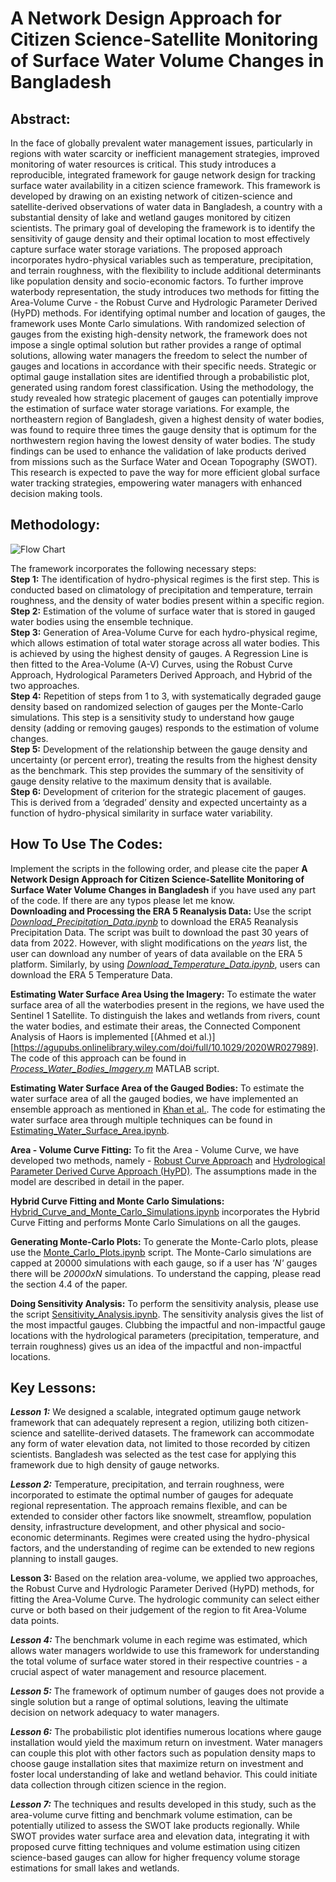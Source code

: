 # A Network Design Approach for Citizen Science-Satellite Monitoring of Surface Water Volume Changes in Bangladesh

## Abstract: 
In the face of globally prevalent water management issues, particularly in regions with water scarcity or inefficient management strategies, improved monitoring of water resources is critical. This study introduces a reproducible, integrated framework for gauge network design for tracking surface water availability in a citizen science framework. This framework is developed by drawing on an existing network of citizen-science and satellite-derived observations of water data in Bangladesh, a country with a substantial density of lake and wetland gauges monitored by citizen scientists. The primary goal of developing the framework is to identify the sensitivity of gauge density and their optimal location to most effectively capture surface water storage variations. The proposed approach incorporates hydro-physical variables such as temperature, precipitation, and terrain roughness, with the flexibility to include additional determinants like population density and socio-economic factors. To further improve waterbody representation, the study introduces two methods for fitting the Area-Volume Curve - the Robust Curve and Hydrologic Parameter Derived (HyPD) methods. For identifying optimal number and location of gauges, the framework uses Monte Carlo simulations. With randomized selection of gauges from the existing high-density network, the framework does not impose a single optimal solution but rather provides a range of optimal solutions, allowing water managers the freedom to select the number of gauges and locations in accordance with their specific needs. Strategic or optimal gauge installation sites are identified through a probabilistic plot, generated using random forest classification. Using the methodology, the study revealed how strategic placement of gauges can potentially improve the estimation of surface water storage variations. For example, the northeastern region of Bangladesh, given a highest density of water bodies, was found to require three times the gauge density that is optimum for the northwestern region having the lowest density of water bodies. The study findings can be used to enhance the validation of lake products derived from missions such as the Surface Water and Ocean Topography (SWOT). This research is expected to pave the way for more efficient global surface water tracking strategies, empowering water managers with enhanced decision making tools.

## Methodology:
![Flow Chart](https://github.com/shahzaib1007/Network-Sampling-of-Gauges/assets/87221496/3639d305-f918-4bd8-a65d-491df176f2ed)

The framework incorporates the following necessary steps:  
**Step 1:** The identification of hydro-physical regimes is the first step. This is conducted based on climatology of precipitation and temperature, terrain roughness, and the density of water bodies present within a specific region.  
**Step 2:** Estimation of the volume of surface water that is stored in gauged water bodies using the ensemble technique.  
**Step 3:** Generation of Area-Volume Curve for each hydro-physical regime, which allows estimation of total water storage across all water bodies. This is achieved by using the highest density of gauges. A Regression Line is then fitted to the Area-Volume (A-V) Curves, using the Robust Curve Approach, Hydrological Parameters Derived Approach, and Hybrid of the two approaches.  
**Step 4:** Repetition of steps from 1 to 3, with systematically degraded gauge density based on randomized selection of gauges per the Monte-Carlo simulations. This step is a sensitivity study to understand how gauge density (adding or removing gauges) responds to the estimation of volume changes.  
**Step 5:** Development of the relationship between the gauge density and uncertainty (or percent error), treating the results from the highest density as the benchmark. This step provides the summary of the sensitivity of gauge density relative to the maximum density that is available.  
**Step 6:** Development of criterion for the strategic placement of gauges. This is derived from a ‘degraded’ density and expected uncertainty as a function of hydro-physical similarity in surface water variability. 

## How To Use The Codes:  
Implement the scripts in the following order, and please cite the paper **A Network Design Approach for Citizen Science-Satellite Monitoring of Surface Water Volume Changes in Bangladesh** if you have used any part of the code. If there are any typos please let me know.  
**Downloading and Processing the ERA 5 Reanalysis Data:** Use the script [_Download_Precipitation_Data.ipynb_](https://github.com/shahzaib1007/Network-Sampling-of-Gauges/blob/main/Download_Precipitation_Data.ipynb) to download the ERA5 Reanalysis Precipitation Data. The script was built to download the past 30 years of data from 2022. However, with slight modifications on the _years_ list, the user can download any number of years of data available on the ERA 5 platform. Similarly, by using [_Download_Temperature_Data.ipynb_](https://github.com/shahzaib1007/Network-Sampling-of-Gauges/blob/main/Download_Temperature_Data.ipynb), users can download the ERA 5 Temperature Data.  

**Estimating Water Surface Area Using the Imagery:** To estimate the water surface area of all the waterbodies present in the regions, we have used the Sentinel 1 Satellite. To distinguish the lakes and wetlands from rivers, count the water bodies, and estimate their areas, the Connected Component Analysis of Haors is implemented [(Ahmed et al.)][https://agupubs.onlinelibrary.wiley.com/doi/full/10.1029/2020WR027989]. The code of this approach can be found in [_Process_Water_Bodies_Imagery.m_](https://github.com/shahzaib1007/Network-Sampling-of-Gauges/blob/main/Process_Water_Bodies_Imagery.m) MATLAB script.    

**Estimating Water Surface Area of the Gauged Bodies:** To estimate the water surface area of all the gauged bodies, we have implemented an ensemble approach as mentioned in [Khan et al.](https://doi.org/10.1109/JSTARS.2023.3250354). The code for estimating the water surface area through multiple techniques can be found in [Estimating_Water_Surface_Area.ipynb](https://github.com/shahzaib1007/Network-Sampling-of-Gauges/blob/main/Estimating_Water_Surface_Area.ipynb).  

**Area - Volume Curve Fitting:** To fit the Area - Volume Curve, we have developed two methods, namely - [Robust Curve Approach](https://github.com/shahzaib1007/Network-Sampling-of-Gauges/blob/main/Robust_AV_Curve.ipynb) and [Hydrological Parameter Derived Curve Approach (HyPD)](https://github.com/shahzaib1007/Network-Sampling-of-Gauges/blob/main/HyPD_Curve_Fitting.ipynb). The assumptions made in the model are described in detail in the paper.  

**Hybrid Curve Fitting and Monte Carlo Simulations:** [Hybrid_Curve_and_Monte_Carlo_Simulations.ipynb](https://github.com/shahzaib1007/Network-Sampling-of-Gauges/blob/main/Hybrid_Curve_and_Monte_Carlo_Simulations.ipynb) incorporates the Hybrid Curve Fitting and performs Monte Carlo Simulations on all the gauges.  

**Generating Monte-Carlo Plots:** To generate the Monte-Carlo plots, please use the [Monte_Carlo_Plots.ipynb](https://github.com/shahzaib1007/Network-Sampling-of-Gauges/blob/main/Monte_Carlo_Plots.ipynb) script. The Monte-Carlo simulations are capped at 20000 simulations with each gauge, so if a user has _'N'_ gauges there will be _20000xN_ simulations. To understand the capping, please read the section 4.4 of the paper.  

**Doing Sensitivity Analysis:** To perform the sensitivity analysis, please use the script [Sensitivity_Analysis.ipynb](https://github.com/shahzaib1007/Network-Sampling-of-Gauges/blob/main/Sensitivity_Analysis.ipynb). The sensitivity analysis gives the list of the most impactful gauges. Clubbing the impactful and non-impactful gauge locations with the hydrological parameters (precipitation, temperature, and terrain roughness) gives us an idea of the impactful and non-impactful locations.  










## Key Lessons:  
_**Lesson 1:**_	We designed a scalable, integrated optimum gauge network framework that can adequately represent a region, utilizing both citizen-science and satellite-derived datasets. The framework can accommodate any form of water elevation data, not limited to those recorded by citizen scientists. Bangladesh was selected as the test case for applying this framework due to high density of gauge networks.  

_**Lesson 2:**_	Temperature, precipitation, and terrain roughness, were incorporated to estimate the optimal number of gauges for adequate regional representation. The approach remains flexible, and can be extended to consider other factors like snowmelt, streamflow, population density, infrastructure development, and other physical and socio-economic determinants. Regimes were created using the hydro-physical factors, and the understanding of regime can be extended to new regions planning to install gauges.  

**Lesson 3:**	Based on the relation area-volume, we applied two approaches, the Robust Curve and Hydrologic Parameter Derived (HyPD) methods, for fitting the Area-Volume Curve. The hydrologic community can select either curve or both based on their judgement of the region to fit Area-Volume data points.  

_**Lesson 4:**_	The benchmark volume in each regime was estimated, which allows water managers worldwide to use this framework for understanding the total volume of surface water stored in their respective countries - a crucial aspect of water management and resource placement.  

_**Lesson 5:**_	The framework of optimum number of gauges does not provide a single solution but a range of optimal solutions, leaving the ultimate decision on network adequacy to water managers.  

_**Lesson 6:**_	The probabilistic plot identifies numerous locations where gauge installation would yield the maximum return on investment. Water managers can couple this plot with other factors such as population density maps to choose gauge installation sites that maximize return on investment and foster local understanding of lake and wetland behavior. This could initiate data collection through citizen science in the region.  

_**Lesson 7:**_	The techniques and results developed in this study, such as the area-volume curve fitting and benchmark volume estimation, can be potentially utilized to assess the SWOT lake products regionally. While SWOT provides water surface area and elevation data, integrating it with proposed curve fitting techniques and volume estimation using citizen science-based gauges can allow for higher frequency volume storage estimations for small lakes and wetlands.  

